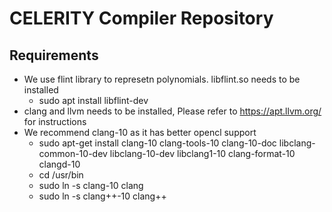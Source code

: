 # CELERITY Compiler Repository

## Requirements
  * We use flint library to represetn polynomials. libflint.so needs to be installed
    * sudo apt install libflint-dev
  * clang and llvm needs to be installed, Please refer to https://apt.llvm.org/ for instructions
  * We recommend clang-10 as it has better opencl support
    * sudo apt-get install clang-10 clang-tools-10 clang-10-doc libclang-common-10-dev libclang-10-dev libclang1-10 clang-format-10 clangd-10
    * cd /usr/bin
    * sudo ln -s clang-10 clang 
    * sudo ln -s clang++-10 clang++

